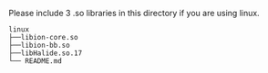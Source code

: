 Please include 3 .so libraries in this directory if you are using linux.
```
linux
├──libion-core.so
├──libion-bb.so
├──libHalide.so.17
└── README.md
```